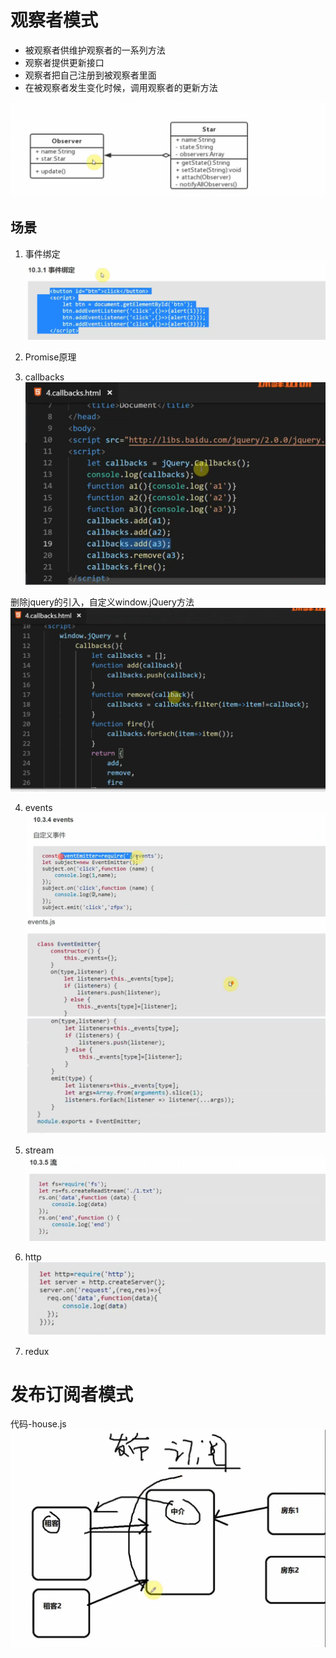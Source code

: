 # 观察者模式

* 被观察者供维护观察者的一系列方法
* 观察者提供更新接口
* 观察者把自己注册到被观察者里面
* 在被观察者发生变化时候，调用观察者的更新方法

![观察者类图](./images/观察者类图.png)

## 场景

1. 事件绑定
![场景事件绑定](./images/场景事件绑定.png)

2. Promise原理
3. callbacks
![callbacks](./images/callbacks.png)

删除jquery的引入，自定义window.jQuery方法
![自定义的callbacks](./images/自定义的callbacks.png)

4. events
![events](./images/events.png)
![events代码上](./images/events代码上.png)
![events代码下](./images/events代码下.png)

5. stream
![stream代码](./images/stream代码.png)

6. http
![http代码](./images/http代码.png)

7. redux

# 发布订阅者模式
代码-house.js
![发布订阅者模式](./images/发布订阅者模式.png)
